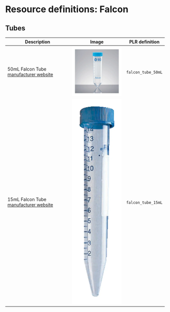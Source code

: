 # Resource definitions: Falcon

## Tubes

| Description               | Image              | PLR definition |
|--------------------|--------------------|--------------------|
| 50mL Falcon Tube [manufacturer website](https://www.fishersci.com/shop/products/falcon-50ml-conical-centrifuge-tubes-2/1495949A) | <img src="imgs/falcon-tube-50mL.webp" alt="falcon tube 50mL" width="250"/> | `falcon_tube_50mL`
| 15mL Falcon Tube [manufacturer website](https://www.fishersci.com/shop/products/falcon-15ml-conical-centrifuge-tubes-5/p-193301) | <img src="imgs/falcon-tube-15mL.webp" alt="falcon tube 15mL" width="250"/> | `falcon_tube_15mL`
